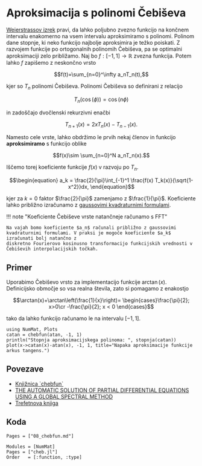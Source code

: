 # Aproksimacija s polinomi Čebiševa

[Weierstrassov izrek](https://en.wikipedia.org/wiki/Stone%E2%80%93Weierstrass_theorem#Weierstrass_approximation_theorem) 
pravi, da lahko poljubno zvezno funkcijo na končnem
intervalu enakomerno na vsem intervalu aproksimiramo s polinomi. Polinom
dane stopnje, ki neko funkcijo najbolje aproksimira je težko poiskati. Z
razvojem funkcije po ortogonalnih polinomih Čebiševa, pa se optimalni
aproksimaciji zelo približamo. Naj bo $f:[-1,1]\to \mathbb{R}$ zvezna
funkcija. Potem lahko $f$ zapišemo z neskončno vrsto

$$f(t)=\sum_{n=0}^\infty a_nT_n(t),$$

kjer so $T_n$ polinomi Čebiševa. Polinomi Čebiševa so definirani z
relacijo

$$T_n(\cos(\phi))=\cos(n\phi)$$

in zadoščajo dvočlenski rekurzivni enačbi

$$T_{n+1}(x)=2xT_n(x)-T_{n-1}(x).$$

Namesto cele vrste, lahko obdržimo le prvih nekaj členov in funkcijo
**aproksimiramo** s funkcijo oblike

$$f(x)\sim \sum_{n=0}^N a_nT_n(x).$$

Iščemo torej koeficiente funkcije $f(x)$ v razvoju po $T_n$.

```math
\begin{equation}
a_k = \frac{2}{\pi}\int_{-1}^1 \frac{f(x) T_k(x)}{\sqrt{1-x^2}}dx,
\end{equation}
```

kjer za $k=0$ faktor $\frac{2}{\pi}$ zamenjamo z $\frac{1}{\pi}$. Koeficiente lahko približno izračunamo z [gaussovimi kvadraturnimi formulami](https://en.wikipedia.org/wiki/Gaussian_quadrature).

!!! note "Koeficiente Čebiševe vrste natančneje računamo s FFT"

    Na vajah bomo koeficiente $a_n$ računali približno z gaussovimi kvadraturnimi formulami. V praksi je mogoče koeficiente $a_k$ izračunati bolj natančno z
    diskretno Fourierovo kosinusno transformacijo funkcijskih vrednosti v
    Čebiševih interpolacijskih točkah.

## Primer

Uporabimo Čebiševo vrsto za implementacijo funkcije $\arctan(x)$. Definicijsko območje so vsa realna števila, zato si pomagamo z enakostjo

```math
\arctan(x)+\arctan\left(\frac{1}{x}\right)=
        \begin{cases}\frac{\pi}{2}; x>0\cr 
                     -\frac{\pi}{2}; x < 0
        \end{cases}
```
tako da lahko funkcijo računamo le na intervalu $[-1,1]$.

```@example atan
using NumMat, Plots
catan = chebfun(atan, -1, 1)
println("Stopnja aproksimacijskega polinoma: ", stopnja(catan))
plot(x->catan(x)-atan(x), -1, 1, title="Napaka aproksimacije funkcije arkus tangens.")
```

## Povezave

* [Knjižnica \`chebfun\`](http://www.chebfun.org/)
* [THE AUTOMATIC SOLUTION OF PARTIAL DIFFERENTIAL EQUATIONS USING A GLOBAL SPECTRAL METHOD](http://arxiv.org/pdf/1409.2789v2.pdf)
* [Trefetnova knjiga](http://www.chebfun.org/ATAP/)

## Koda

```@index
Pages = ["08_chebfun.md"]
```

```@autodocs
Modules = [NumMat]
Pages = ["cheb.jl"]
Order   = [:function, :type]
```